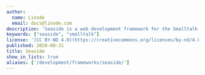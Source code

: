 ```yaml
---
author:
  name: Linode
  email: docs@linode.com
description: 'Seaside is a web development framework for the Smalltalk programming language which offers web developers a number of capabilities to create unique applications.'
keywords: ["seaside", "smalltalk"]
license: '[CC BY-ND 4.0](https://creativecommons.org/licenses/by-nd/4.0)'
published: 2020-08-31
title: Seaside
show_in_lists: true
aliases: ['/development/frameworks/seaside/']
---
```


